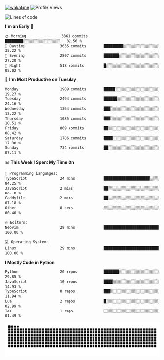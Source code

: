 [![wakatime](https://wakatime.com/badge/user/b920b284-3cde-4cd4-b72e-f7f22d050b16.svg)](https://wakatime.com/@b920b284-3cde-4cd4-b72e-f7f22d050b16)
![Profile Views](http://img.shields.io/badge/Profile%20Views-4586-blue)
<!--START_SECTION:waka-->
![Lines of code](https://img.shields.io/badge/From%20Hello%20World%20I%27ve%20Written-9.1%20million%20lines%20of%20code-blue)

**I'm an Early 🐤** 

```text
🌞 Morning                3361 commits        ████████░░░░░░░░░░░░░░░░░   32.56 % 
🌆 Daytime                3635 commits        █████████░░░░░░░░░░░░░░░░   35.22 % 
🌃 Evening                2807 commits        ███████░░░░░░░░░░░░░░░░░░   27.20 % 
🌙 Night                  518 commits         █░░░░░░░░░░░░░░░░░░░░░░░░   05.02 % 
```
📅 **I'm Most Productive on Tuesday** 

```text
Monday                   1989 commits        █████░░░░░░░░░░░░░░░░░░░░   19.27 % 
Tuesday                  2494 commits        ██████░░░░░░░░░░░░░░░░░░░   24.16 % 
Wednesday                1364 commits        ███░░░░░░░░░░░░░░░░░░░░░░   13.22 % 
Thursday                 1085 commits        ███░░░░░░░░░░░░░░░░░░░░░░   10.51 % 
Friday                   869 commits         ██░░░░░░░░░░░░░░░░░░░░░░░   08.42 % 
Saturday                 1786 commits        ████░░░░░░░░░░░░░░░░░░░░░   17.30 % 
Sunday                   734 commits         ██░░░░░░░░░░░░░░░░░░░░░░░   07.11 % 
```


📊 **This Week I Spent My Time On** 

```text
💬 Programming Languages: 
TypeScript               24 mins             █████████████████████░░░░   84.25 % 
JavaScript               2 mins              ██░░░░░░░░░░░░░░░░░░░░░░░   08.16 % 
Caddyfile                2 mins              ██░░░░░░░░░░░░░░░░░░░░░░░   07.18 % 
Other                    0 secs              ░░░░░░░░░░░░░░░░░░░░░░░░░   00.40 % 

🔥 Editors: 
Neovim                   29 mins             █████████████████████████   100.00 % 

💻 Operating System: 
Linux                    29 mins             █████████████████████████   100.00 % 
```

**I Mostly Code in Python** 

```text
Python                   20 repos            ███████░░░░░░░░░░░░░░░░░░   29.85 % 
JavaScript               10 repos            ████░░░░░░░░░░░░░░░░░░░░░   14.93 % 
TypeScript               8 repos             ███░░░░░░░░░░░░░░░░░░░░░░   11.94 % 
Lua                      2 repos             █░░░░░░░░░░░░░░░░░░░░░░░░   02.99 % 
TeX                      1 repo              ░░░░░░░░░░░░░░░░░░░░░░░░░   01.49 % 
```




<!--END_SECTION:waka-->
![Snake animation](https://raw.githubusercontent.com/timmypidashev/timmypidashev/main/commits.svg)

